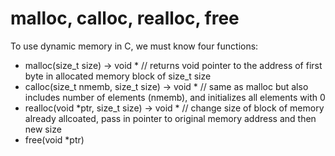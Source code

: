 # malloc, calloc, realloc, free
To use dynamic memory in C, we must know four functions:
- malloc(size_t size) -> void * // returns void pointer to the address of first byte in allocated memory block of size_t size
- calloc(size_t nmemb, size_t size) -> void * // same as malloc but also includes number of elements (nmemb), and initializes all elements with 0
- realloc(void *ptr, size_t size) -> void * // change size of block of memory already allcoated, pass in pointer to original memory address and then new size
- free(void *ptr)